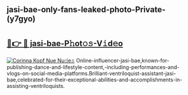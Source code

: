 ## jasi-bae-only-fans​-leaked-photo​-Private-(y7gyo)


# <h2><a href="https://mediaupload.pro?title=jasi-bae&ref=git">🔗👉 🔴 jasi-bae-P𝚑ot𝚘𝚜-V𝚒d𝚎o</a></h2>

[![Corinna Kopf Nue Nu𝚍e𝚜](https://i.imgur.com/0qMVB7G.gif)](https://mediaupload.pro?title=jasi-bae&ref=git)
Online-influencer-jasi-bae,known-for-publishing-dance-and-lifestyle-content,-including-performances-and-vlogs-on-social-media-platforms.Brilliant-ventriloquist-assistant-jasi-bae,celebrated-for-their-exceptional-abilities-and-accomplishments-in-assisting-ventriloquists.  